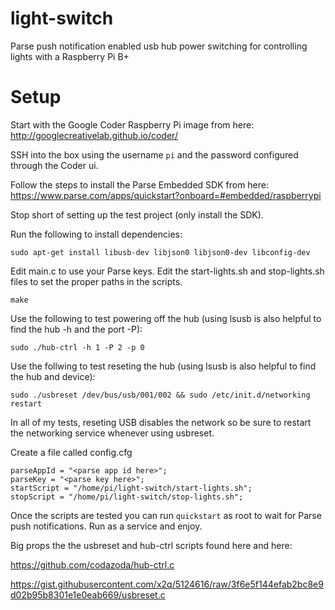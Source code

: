 # light-switch
Parse push notification enabled usb hub power switching for controlling lights with a Raspberry Pi B+

# Setup
Start with the Google Coder Raspberry Pi image from here:
http://googlecreativelab.github.io/coder/

SSH into the box using the username `pi` and the password configured through the Coder ui.

Follow the steps to install the Parse Embedded SDK from here:
https://www.parse.com/apps/quickstart?onboard=#embedded/raspberrypi

Stop short of setting up the test project (only install the SDK).

Run the following to install dependencies:

`sudo apt-get install libusb-dev libjson0 libjson0-dev libconfig-dev`

Edit main.c to use your Parse keys.
Edit the start-lights.sh and stop-lights.sh files to set the proper paths in the scripts.

`make`

Use the following to test powering off the hub (using lsusb is also helpful to find the hub -h and the port -P):

`sudo ./hub-ctrl -h 1 -P 2 -p 0`

Use the follwing to test reseting the hub (using lsusb is also helpful to find the hub and device):

`sudo ./usbreset /dev/bus/usb/001/002 && sudo /etc/init.d/networking restart`

In all of my tests, reseting USB disables the network so be sure to restart the networking service whenever using usbreset.

Create a file called config.cfg

```
parseAppId = "<parse app id here>";
parseKey = "<parse key here>";
startScript = "/home/pi/light-switch/start-lights.sh";
stopScript = "/home/pi/light-switch/stop-lights.sh";
```

Once the scripts are tested you can run `quickstart` as root to wait for Parse push notifications. Run as a service and enjoy.

Big props the the usbreset and hub-ctrl scripts found here and here:

https://github.com/codazoda/hub-ctrl.c

https://gist.githubusercontent.com/x2q/5124616/raw/3f6e5f144efab2bc8e9d02b95b8301e1e0eab669/usbreset.c
